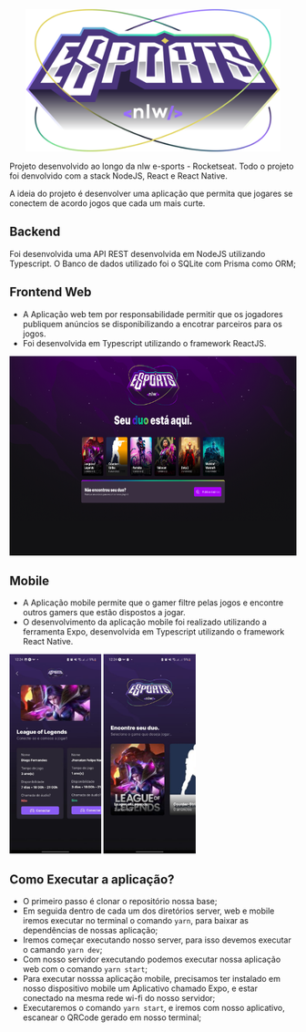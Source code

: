 <p align="center">
    <img src="https://raw.githubusercontent.com/jhonatanffelipe/nlw-esports/bba6d86e432fac54769ae3ef0d27efbb7187b161/mobile/assets/readme/logo-nlw-esports.svg" height="250px"/>
</p>

Projeto desenvolvido ao longo da nlw e-sports - Rocketseat. Todo o projeto foi denvolvido com a stack NodeJS, React e React Native.

A ideia do projeto é desenvolver uma aplicação que permita que jogares se conectem de acordo jogos que cada um mais curte. 

## Backend

Foi desenvolvida uma API REST desenvolvida em NodeJS utilizando Typescript. O Banco de dados utilizado foi o SQLite com Prisma como ORM;

## Frontend Web

- A Aplicação web tem por responsabilidade permitir que os jogadores publiquem anúncios se disponibilizando a encotrar parceiros para os jogos. 
- Foi desenvolvida em Typescript utilizando o framework ReactJS. 

<img alt="e-sports" src="https://github.com/jhonatanffelipe/nlw-esports/blob/master/mobile/assets/readme/desktop.png?raw=true" height="350px" />

## Mobile

- A Aplicação mobile permite que o gamer filtre pelas jogos e encontre outros gamers que estão dispostos a jogar.
- O desenvolvimento da aplicação mobile foi realizado utilizando a ferramenta Expo, desenvolvida em Typescript utilizando o framework React Native.

<div class='row'>
<img alt="e-sperts" src="https://github.com/jhonatanffelipe/nlw-esports/blob/master/mobile/assets/readme/mobile.jpeg?raw=true"  height="350px" />
<img alt="e-sperts" src="https://github.com/jhonatanffelipe/nlw-esports/blob/master/mobile/assets/readme/mobile2.jpeg?raw=true"  height="350px" />
</div>

## Como Executar a aplicação?

- O primeiro passo é clonar o repositório nossa base;
- Em seguida dentro de cada um dos diretórios server, web e mobile iremos executar no terminal o comando `yarn`, para baixar as dependências de nossas aplicação;
- Iremos começar executando nosso server, para isso devemos executar o camando `yarn dev`;
- Com nosso servidor executando podemos executar nossa aplicação web com o comando `yarn start`;
- Para executar nosssa aplicação mobile, precisamos ter instalado em nosso dispositivo mobile um Aplicativo chamado Expo, e estar conectado na mesma rede wi-fi do nosso servidor;
- Executaremos o comando `yarn start`, e iremos com nosso aplicativo, escanear o QRCode gerado em nosso terminal;
